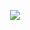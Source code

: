 <!-- Typing SVG generated from - https://github.com/DenverCoder1/readme-typing-svg | https://readme-typing-svg.herokuapp.com/demo/ -->
<p align="center">
  <a href="https://github.com/DenverCoder1/readme-typing-svg"><img src="https://readme-typing-svg.herokuapp.com/?lines=Hello%20World!;I'm%20a;Passionate%20iOS%20Developer;Tech%20Speaker;Community%20Lead;Open-Source%20Enthusiast;Lecturer&font=Fira%20Code&center=true&width=440&height=45&color=ff4130&vCenter=true&size=28"></a>
</p>

<!-- Social icons section -->
